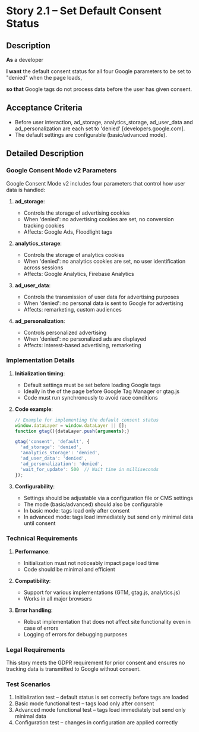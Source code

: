 # Story 2.1 – Set Default Consent Status

## Description

**As** a developer

**I want** the default consent status for all four Google parameters to be set to "denied" when the page loads,

**so that** Google tags do not process data before the user has given consent.

## Acceptance Criteria

- Before user interaction, ad_storage, analytics_storage, ad_user_data and ad_personalization are each set to 'denied' [developers.google.com].
- The default settings are configurable (basic/advanced mode).

## Detailed Description

### Google Consent Mode v2 Parameters
Google Consent Mode v2 includes four parameters that control how user data is handled:

1. **ad_storage**:
   - Controls the storage of advertising cookies
   - When 'denied': no advertising cookies are set, no conversion tracking cookies
   - Affects: Google Ads, Floodlight tags

2. **analytics_storage**:
   - Controls the storage of analytics cookies
   - When 'denied': no analytics cookies are set, no user identification across sessions
   - Affects: Google Analytics, Firebase Analytics

3. **ad_user_data**:
   - Controls the transmission of user data for advertising purposes
   - When 'denied': no personal data is sent to Google for advertising
   - Affects: remarketing, custom audiences

4. **ad_personalization**:
   - Controls personalized advertising
   - When 'denied': no personalized ads are displayed
   - Affects: interest-based advertising, remarketing

### Implementation Details
1. **Initialization timing**:
   - Default settings must be set before loading Google tags
   - Ideally in the <head> of the page before Google Tag Manager or gtag.js
   - Code must run synchronously to avoid race conditions

2. **Code example**:
   ```javascript
   // Example for implementing the default consent status
   window.dataLayer = window.dataLayer || [];
   function gtag(){dataLayer.push(arguments);}

   gtag('consent', 'default', {
     'ad_storage': 'denied',
     'analytics_storage': 'denied',
     'ad_user_data': 'denied',
     'ad_personalization': 'denied',
     'wait_for_update': 500  // Wait time in milliseconds
   });
   ```

3. **Configurability**:
   - Settings should be adjustable via a configuration file or CMS settings
   - The mode (basic/advanced) should also be configurable
   - In basic mode: tags load only after consent
   - In advanced mode: tags load immediately but send only minimal data until consent

### Technical Requirements
1. **Performance**:
   - Initialization must not noticeably impact page load time
   - Code should be minimal and efficient

2. **Compatibility**:
   - Support for various implementations (GTM, gtag.js, analytics.js)
   - Works in all major browsers

3. **Error handling**:
   - Robust implementation that does not affect site functionality even in case of errors
   - Logging of errors for debugging purposes

### Legal Requirements
This story meets the GDPR requirement for prior consent and ensures no tracking data is transmitted to Google without consent.

### Test Scenarios
1. Initialization test – default status is set correctly before tags are loaded
2. Basic mode functional test – tags load only after consent
3. Advanced mode functional test – tags load immediately but send only minimal data
4. Configuration test – changes in configuration are applied correctly
